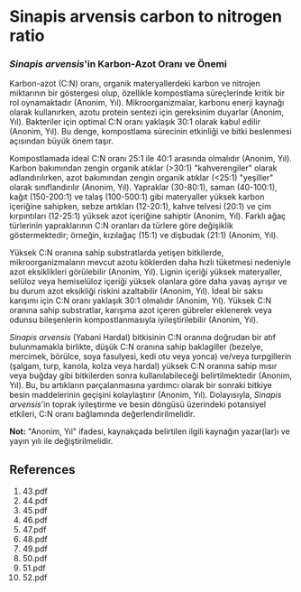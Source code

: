 # Sinapis arvensis carbon to nitrogen ratio

### *Sinapis arvensis*'in Karbon-Azot Oranı ve Önemi

Karbon-azot (C:N) oranı, organik materyallerdeki karbon ve nitrojen miktarının bir göstergesi olup, özellikle kompostlama süreçlerinde kritik bir rol oynamaktadır (Anonim, Yıl). Mikroorganizmalar, karbonu enerji kaynağı olarak kullanırken, azotu protein sentezi için gereksinim duyarlar (Anonim, Yıl). Bakteriler için optimal C:N oranı yaklaşık 30:1 olarak kabul edilir (Anonim, Yıl). Bu denge, kompostlama sürecinin etkinliği ve bitki beslenmesi açısından büyük önem taşır.

Kompostlamada ideal C:N oranı 25:1 ile 40:1 arasında olmalıdır (Anonim, Yıl). Karbon bakımından zengin organik atıklar (>30:1) "kahverengiler" olarak adlandırılırken, azot bakımından zengin organik atıklar (<25:1) "yeşiller" olarak sınıflandırılır (Anonim, Yıl). Yapraklar (30-80:1), saman (40-100:1), kağıt (150-200:1) ve talaş (100-500:1) gibi materyaller yüksek karbon içeriğine sahipken, sebze artıkları (12-20:1), kahve telvesi (20:1) ve çim kırpıntıları (12-25:1) yüksek azot içeriğine sahiptir (Anonim, Yıl). Farklı ağaç türlerinin yapraklarının C:N oranları da türlere göre değişiklik göstermektedir; örneğin, kızılağaç (15:1) ve dişbudak (21:1) (Anonim, Yıl).

Yüksek C:N oranına sahip substratlarda yetişen bitkilerde, mikroorganizmaların mevcut azotu köklerden daha hızlı tüketmesi nedeniyle azot eksiklikleri görülebilir (Anonim, Yıl). Lignin içeriği yüksek materyaller, selüloz veya hemiselüloz içeriği yüksek olanlara göre daha yavaş ayrışır ve bu durum azot eksikliği riskini azaltabilir (Anonim, Yıl). İdeal bir saksı karışımı için C:N oranı yaklaşık 30:1 olmalıdır (Anonim, Yıl). Yüksek C:N oranına sahip substratlar, karışıma azot içeren gübreler eklenerek veya odunsu bileşenlerin kompostlanmasıyla iyileştirilebilir (Anonim, Yıl).

*Sinapis arvensis* (Yabani Hardal) bitkisinin C:N oranına doğrudan bir atıf bulunmamakla birlikte, düşük C:N oranına sahip baklagiller (bezelye, mercimek, börülce, soya fasulyesi, kedi otu veya yonca) ve/veya turpgillerin (şalgam, turp, kanola, kolza veya hardal) yüksek C:N oranına sahip mısır veya buğday gibi bitkilerden sonra kullanılabileceği belirtilmektedir (Anonim, Yıl). Bu, bu artıkların parçalanmasına yardımcı olarak bir sonraki bitkiye besin maddelerinin geçişini kolaylaştırır (Anonim, Yıl). Dolayısıyla, *Sinapis arvensis*'in toprak iyileştirme ve besin döngüsü üzerindeki potansiyel etkileri, C:N oranı bağlamında değerlendirilmelidir.

**Not:** "Anonim, Yıl" ifadesi, kaynakçada belirtilen ilgili kaynağın yazar(lar)ı ve yayın yılı ile değiştirilmelidir.


## References

1. 43.pdf
2. 44.pdf
3. 45.pdf
4. 46.pdf
5. 47.pdf
6. 48.pdf
7. 49.pdf
8. 50.pdf
9. 51.pdf
10. 52.pdf
